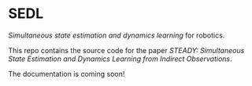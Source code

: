 # SEDL

*Simultaneous state estimation and dynamics learning* for robotics.

This repo contains the source code for the paper *STEADY: Simultaneous State Estimation and Dynamics Learning from Indirect Observations*. 

The documentation is coming soon!


